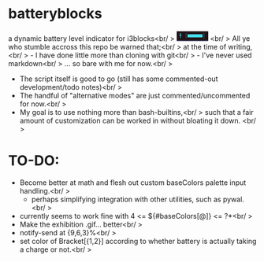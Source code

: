 # batteryblocks
a dynamic battery level indicator for i3blocks<br/ >
![](exhibit.gif)
<br/ >
All ye who stumble accross this repo be warned that;<br/ >
  at the time of writing,<br/ >
    - I have done little more than cloning with git<br/ >
    - I've never used markdown<br/ >
... so bare with me for now.<br/ >

* The script itself is good to go (still has some commented-out development/todo notes)<br/ >
* The handful of "alternative modes" are just commented/uncommented for now.<br/ >
* My goal is to use nothing more than bash-builtins,<br/ >
    such that a fair amount of customization can be worked in without bloating it down.
<br/ >
# TO-DO:
  * Become better at math and flesh out custom baseColors palette input handling.<br/ >
    + perhaps simplifying integration with other utilities, such as pywal.<br/ >
  * currently seems to work fine with  4 <= ${#baseColors[@]} <= ?*<br/ >
  * Make the exhibition .gif... better<br/ >
  * notify-send at {9,6,3}%<br/ >
  * set color of Bracket[{1,2}] according to whether battery is actually taking a charge or not.<br/ >
